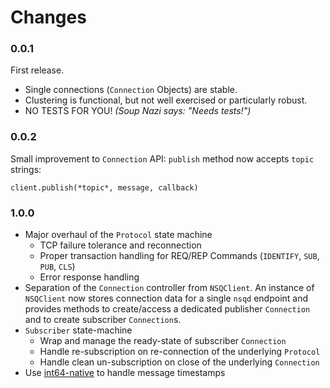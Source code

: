 Changes
=======
### 0.0.1
First release.

 * Single connections (`Connection` Objects) are stable.
 * Clustering is functional, but not well exercised or particularly robust.
 * NO TESTS FOR YOU! _(Soup Nazi says: "Needs tests!")_

### 0.0.2
Small improvement to `Connection` API: `publish` method now accepts `topic` strings:

    client.publish(*topic*, message, callback)

### 1.0.0
 * Major overhaul of the `Protocol` state machine
   * TCP failure tolerance and reconnection
   * Proper transaction handling for REQ/REP Commands (`IDENTIFY`, `SUB`, `PUB`, `CLS`)
   * Error response handling
 * Separation of the `Connection` controller from `NSQClient`. An instance of
   `NSQClient` now stores connection data for a single `nsqd` endpoint and
   provides methods to create/access a dedicated publisher `Connection` and to
   create subscriber `Connection`s.
 * `Subscriber` state-machine
   * Wrap and manage the ready-state of subscriber `Connection`
   * Handle re-subscription on re-connection of the underlying `Protocol`
   * Handle clean un-subscription on close of the underlying `Connection`
 * Use [int64-native](https://npmjs.org/package/int64-native) to handle message timestamps
